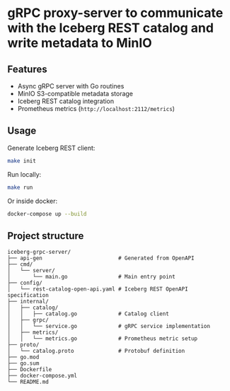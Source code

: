 # gRPC proxy-server to communicate with the Iceberg REST catalog and write metadata to MinIO

## Features

- Async gRPC server with Go routines
- MinIO S3-compatible metadata storage
- Iceberg REST catalog integration
- Prometheus metrics (`http://localhost:2112/metrics`)

## Usage

Generate Iceberg REST client:

```bash
make init
```

Run locally:

```bash
make run
```

Or inside docker:

```bash
docker-compose up --build
```

## Project structure

```log
iceberg-grpc-server/
├── api-gen                        # Generated from OpenAPI
├── cmd/
│   └── server/
│       └── main.go                # Main entry point
├── config/
│   └── rest-catalog-open-api.yaml # Iceberg REST OpenAPI specification
├── internal/
│   ├── catalog/
│   │   ├── catalog.go             # Catalog client
│   ├── grpc/
│   │   └── service.go             # gRPC service implementation
│   ├── metrics/
│   │   └── metrics.go             # Prometheus metric setup
├── proto/
│   └── catalog.proto              # Protobuf definition
├── go.mod
├── go.sum
├── Dockerfile
├── docker-compose.yml
└── README.md
```
